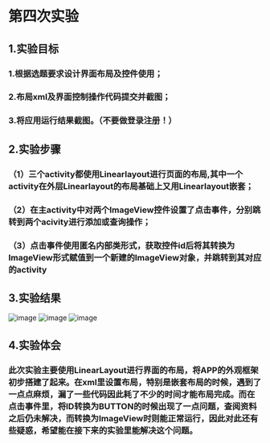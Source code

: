 # 第四次实验

 ## 1.实验目标
 ### 1.根据选题要求设计界面布局及控件使用；
 ### 2.布局xml及界面控制操作代码提交并截图；
 ### 3.将应用运行结果截图。（不要做登录注册！）
 ## 2.实验步骤 
 ### （1）三个activity都使用Linearlayout进行页面的布局,其中一个activity在外层Linearlayout的布局基础上又用Linearlayout嵌套；
 ### （2）在主activity中对两个ImageView控件设置了点击事件，分别跳转到两个acivity进行添加或查询操作；
 ### （3）点击事件使用匿名内部类形式，获取控件id后将其转换为ImageView形式赋值到一个新建的ImageView对象，并跳转到其对应的activity
 ## 3.实验结果
 ![image](https://github.com/zhaokangye/android-labs-2018/blob/master/soft1613071002201/%E5%AE%9E%E9%AA%8C%E5%9B%9B%E6%88%AA%E5%9B%BE/01.png?raw=true) 
 ![image](https://github.com/zhaokangye/android-labs-2018/blob/master/soft1613071002201/%E5%AE%9E%E9%AA%8C%E5%9B%9B%E6%88%AA%E5%9B%BE/02.png?raw=true) 
 ![image](https://github.com/zhaokangye/android-labs-2018/blob/master/soft1613071002201/%E5%AE%9E%E9%AA%8C%E5%9B%9B%E6%88%AA%E5%9B%BE/03.png?raw=true) 
 ## 4.实验体会
 ### 此次实验主要使用LinearLayout进行界面的布局，将APP的外观框架初步搭建了起来。在xml里设置布局，特别是嵌套布局的时候，遇到了一点点麻烦，漏了一些代码因此耗了不少的时间才能布局完成。而在点击事件里，将ID转换为BUTTON的时候出现了一点问题，查阅资料之后仍未解决，而转换为ImageView时则能正常运行，因此对此还有些疑惑，希望能在接下来的实验里能解决这个问题。
  

